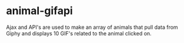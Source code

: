 # animal-gifapi
Ajax and API's are used to make an array of animals that pull data from Giphy and displays 10 GIF's related to the animal clicked on.
